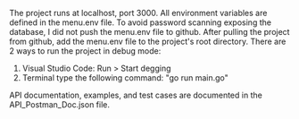 The project runs at localhost, port 3000. All environment variables are defined in the menu.env file. To avoid password scanning exposing the database, I did not push the menu.env file to github.
After pulling the project from github, add the menu.env file to the project's root directory.
There are 2 ways to run the project in debug mode:
1. Visual Studio Code: Run > Start degging
2. Terminal type the following command: "go run main.go"

API documentation, examples, and test cases are documented in the API_Postman_Doc.json file.